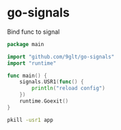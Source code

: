 # go-signals
Bind func to signal

```go
package main

import "github.com/9glt/go-signals"
import "runtime"

func main() {
    signals.USR1(func() {
        println("reload config")
    })
    runtime.Goexit()
}
```

```bash
pkill -usr1 app
```